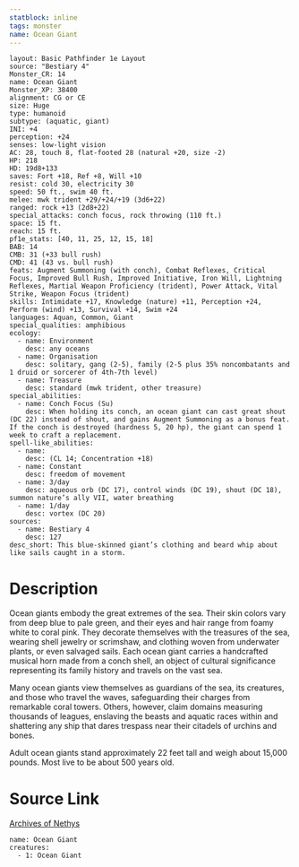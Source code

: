 ```yaml
---
statblock: inline
tags: monster
name: Ocean Giant
---
```

```statblock
layout: Basic Pathfinder 1e Layout
source: "Bestiary 4"
Monster_CR: 14
name: Ocean Giant
Monster_XP: 38400
alignment: CG or CE
size: Huge
type: humanoid
subtype: (aquatic, giant)
INI: +4
perception: +24
senses: low-light vision
AC: 28, touch 8, flat-footed 28 (natural +20, size -2)
HP: 218
HD: 19d8+133
saves: Fort +18, Ref +8, Will +10
resist: cold 30, electricity 30
speed: 50 ft., swim 40 ft.
melee: mwk trident +29/+24/+19 (3d6+22)
ranged: rock +13 (2d8+22)
special_attacks: conch focus, rock throwing (110 ft.)
space: 15 ft.
reach: 15 ft.
pf1e_stats: [40, 11, 25, 12, 15, 18]
BAB: 14
CMB: 31 (+33 bull rush)
CMD: 41 (43 vs. bull rush)
feats: Augment Summoning (with conch), Combat Reflexes, Critical Focus, Improved Bull Rush, Improved Initiative, Iron Will, Lightning Reflexes, Martial Weapon Proficiency (trident), Power Attack, Vital Strike, Weapon Focus (trident)
skills: Intimidate +17, Knowledge (nature) +11, Perception +24, Perform (wind) +13, Survival +14, Swim +24
languages: Aquan, Common, Giant
special_qualities: amphibious
ecology:
  - name: Environment
    desc: any oceans
  - name: Organisation
    desc: solitary, gang (2-5), family (2-5 plus 35% noncombatants and 1 druid or sorcerer of 4th-7th level)
  - name: Treasure
    desc: standard (mwk trident, other treasure)
special_abilities:
  - name: Conch Focus (Su)
    desc: When holding its conch, an ocean giant can cast great shout (DC 22) instead of shout, and gains Augment Summoning as a bonus feat. If the conch is destroyed (hardness 5, 20 hp), the giant can spend 1 week to craft a replacement.
spell-like_abilities:
  - name:
    desc: (CL 14; Concentration +18)
  - name: Constant
    desc: freedom of movement
  - name: 3/day
    desc: aqueous orb (DC 17), control winds (DC 19), shout (DC 18), summon nature’s ally VII, water breathing
  - name: 1/day
    desc: vortex (DC 20)
sources:
  - name: Bestiary 4
    desc: 127
desc_short: This blue-skinned giant’s clothing and beard whip about like sails caught in a storm.
```
# Description
Ocean giants embody the great extremes of the sea. Their skin colors vary from deep blue to pale green, and their eyes and hair range from foamy white to coral pink. They decorate themselves with the treasures of the sea, wearing shell jewelry or scrimshaw, and clothing woven from underwater plants, or even salvaged sails. Each ocean giant carries a handcrafted musical horn made from a conch shell, an object of cultural significance representing its family history and travels on the vast sea.

Many ocean giants view themselves as guardians of the sea, its creatures, and those who travel the waves, safeguarding their charges from remarkable coral towers. Others, however, claim domains measuring thousands of leagues, enslaving the beasts and aquatic races within and shattering any ship that dares trespass near their citadels of urchins and bones.

Adult ocean giants stand approximately 22 feet tall and weigh about 15,000 pounds. Most live to be about 500 years old.
# Source Link
[Archives of Nethys](https://aonprd.com/MonsterDisplay.aspx?ItemName=Ocean%20Giant)
```encounter-table
name: Ocean Giant
creatures:
  - 1: Ocean Giant
```
